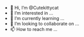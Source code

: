 - 👋 Hi, I’m @Cutekittycat
- 👀 I’m interested in ...
- 🌱 I’m currently learning ...
- 💞️ I’m looking to collaborate on ...
- 📫 How to reach me ...

<!---
Cutekittycat/Cutekittycat is a ✨ special ✨ repository because its `README.md` (this file) appears on your GitHub profile.
You can click the Preview link to take a look at your changes.
--->
